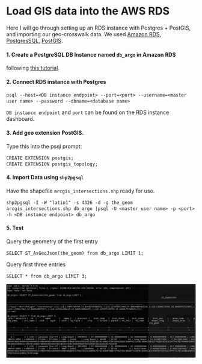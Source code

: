 # Load GIS data into the AWS RDS
Here I will go through setting up an RDS instance with Postgres + PostGIS, and importing our geo-crosswalk data.
We used [Amazon RDS](https://aws.amazon.com/rds/), [PostgresSQL](https://www.postgresql.org/), [PostGIS](https://postgis.net/).

#### 1. Create a PostgreSQL DB Instance named `db_argo` in Amazon RDS
following [this tutorial](https://docs.aws.amazon.com/AmazonRDS/latest/UserGuide/CHAP_GettingStarted.CreatingConnecting.PostgreSQL.html#CHAP_GettingStarted.Creating.PostgreSQL).

#### 2. Connect RDS instance with Postgres
    psql --host=<DB instance endpoint> --port=<port> --username=<master user name> --password --dbname=<database name>
`DB instance endpoint` and `port` can be found on the RDS instance dashboard.

#### 3. Add geo extension PostGIS.
Type this into the psql prompt:

    CREATE EXTENSION postgis;
    CREATE EXTENSION postgis_topology;

#### 4. Import Data using `shp2pgsql`
Have the shapefile `arcgis_intersections.shp` ready for use.

    shp2pgsql -I -W "latin1" -s 4326 -d -g the_geom arcgis_intersections.shp db_argo |psql -U <master user name> -p <port> -h <DB instance endpoint> db_argo

#### 5. Test
Query the geometry of the first entry

    SELECT ST_AsGeoJson(the_geom) from db_argo LIMIT 1;

Query first three entries

    SELECT * from db_argo LIMIT 3;

![test](figure/test.png)    
